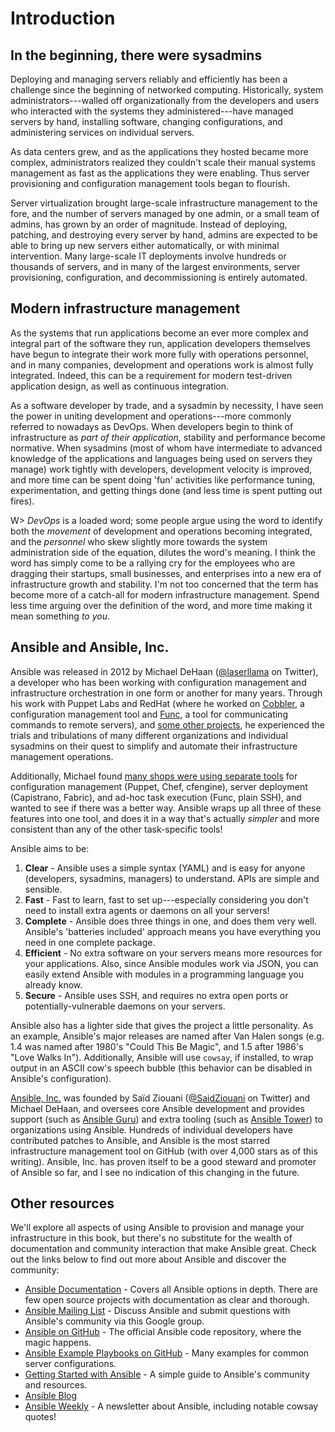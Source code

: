 # Introduction

## In the beginning, there were sysadmins

Deploying and managing servers reliably and efficiently has been a challenge since the beginning of networked computing. Historically, system administrators---walled off organizationally from the developers and users who interacted with the systems they administered---have managed servers by hand, installing software, changing configurations, and administering services on individual servers.

As data centers grew, and as the applications they hosted became more complex, administrators realized they couldn't scale their manual systems management as fast as the applications they were enabling. Thus server provisioning and configuration management tools began to flourish.

Server virtualization brought large-scale infrastructure management to the fore, and the number of servers managed by one admin, or a small team of admins, has grown by an order of magnitude. Instead of deploying, patching, and destroying every server by hand, admins are expected to be able to bring up new servers either automatically, or with minimal intervention. Many large-scale IT deployments involve hundreds or thousands of servers, and in many of the largest environments, server provisioning, configuration, and decommissioning is entirely automated.

## Modern infrastructure management

As the systems that run applications become an ever more complex and integral part of the software they run, application developers themselves have begun to integrate their work more fully with operations personnel, and in many companies, development and operations work is almost fully integrated. Indeed, this can be a requirement for modern test-driven application design, as well as continuous integration.

As a software developer by trade, and a sysadmin by necessity, I have seen the power in uniting development and operations---more commonly referred to nowadays as DevOps. When developers begin to think of infrastructure as *part of their application*, stability and performance become normative. When sysadmins (most of whom have intermediate to advanced knowledge of the applications and languages being used on servers they manage) work tightly with developers, development velocity is improved, and more time can be spent doing 'fun' activities like performance tuning, experimentation, and getting things done (and less time is spent putting out fires).

W> *DevOps* is a loaded word; some people argue using the word to identify both the *movement* of development and operations becoming integrated, and the *personnel* who skew slightly more towards the system administration side of the equation, dilutes the word's meaning. I think the word has simply come to be a rallying cry for the employees who are dragging their startups, small businesses, and enterprises into a new era of infrastructure growth and stability. I'm not too concerned that the term has become more of a catch-all for modern infrastructure management. Spend less time arguing over the definition of the word, and more time making it mean something *to you*.

## Ansible and Ansible, Inc.

Ansible was released in 2012 by Michael DeHaan ([@laserllama](https://twitter.com/laserllama) on Twitter), a developer who has been working with configuration management and infrastructure orchestration in one form or another for many years. Through his work with Puppet Labs and RedHat (where he worked on [Cobbler](http://www.cobblerd.org/), a configuration management tool and [Func](https://fedorahosted.org/func/), a tool for communicating commands to remote servers), and [some other projects](http://blog.ansibleworks.com/2013/12/08/the-origins-of-ansible/), he experienced the trials and tribulations of many different organizations and individual sysadmins on their quest to simplify and automate their infrastructure management operations.

Additionally, Michael found [many shops were using separate tools](http://highscalability.com/blog/2012/4/18/ansible-a-simple-model-driven-configuration-management-and-c.html) for configuration management (Puppet, Chef, cfengine), server deployment (Capistrano, Fabric), and ad-hoc task execution (Func, plain SSH), and wanted to see if there was a better way. Ansible wraps up all three of these features into one tool, and does it in a way that's actually *simpler* and more consistent than any of the other task-specific tools!

Ansible aims to be:

  1. **Clear** - Ansible uses a simple syntax (YAML) and is easy for anyone (developers, sysadmins, managers) to understand. APIs are simple and sensible.
  2. **Fast** - Fast to learn, fast to set up---especially considering you don't need to install extra agents or daemons on all your servers!
  3. **Complete** - Ansible does three things in one, and does them very well. Ansible's 'batteries included' approach means you have everything you need in one complete package.
  4. **Efficient** - No extra software on your servers means more resources for your applications. Also, since Ansible modules work via JSON, you can easily extend Ansible with modules in a programming language you already know.
  5. **Secure** - Ansible uses SSH, and requires no extra open ports or potentially-vulnerable daemons on your servers.

Ansible also has a lighter side that gives the project a little personality. As an example, Ansible's major releases are named after Van Halen songs (e.g. 1.4 was named after 1980's "Could This Be Magic", and 1.5 after 1986's "Love Walks In"). Additionally, Ansible will use `cowsay`, if installed, to wrap output in an ASCII cow's speech bubble (this behavior can be disabled in Ansible's configuration).

[Ansible, Inc.](http://www.ansible.com/) was founded by Saïd Ziouani ([@SaidZiouani](https://twitter.com/SaidZiouani) on Twitter) and Michael DeHaan, and oversees core Ansible development and provides support (such as [Ansible Guru](http://www.ansible.com/guru)) and extra tooling (such as [Ansible Tower](http://www.ansible.com/tower)) to organizations using Ansible. Hundreds of individual developers have contributed patches to Ansible, and Ansible is the most starred infrastructure management tool on GitHub (with over 4,000 stars as of this writing). Ansible, Inc. has proven itself to be a good steward and promoter of Ansible so far, and I see no indication of this changing in the future.

## Other resources

We'll explore all aspects of using Ansible to provision and manage your infrastructure in this book, but there's no substitute for the wealth of documentation and community interaction that make Ansible great. Check out the links below to find out more about Ansible and discover the community:

  - [Ansible Documentation](http://docs.ansible.com/) - Covers all Ansible options in depth. There are few open source projects with documentation as clear and thorough.
  - [Ansible Mailing List](https://groups.google.com/forum/#!forum/ansible-project) - Discuss Ansible and submit questions with Ansible's community via this Google group.
  - [Ansible on GitHub](https://github.com/ansible/ansible) - The official Ansible code repository, where the magic happens.
  - [Ansible Example Playbooks on GitHub](https://github.com/ansible/ansible-examples) - Many examples for common server configurations.
  - [Getting Started with Ansible](http://www.ansible.com/get-started) - A simple guide to Ansible's community and resources.
  - [Ansible Blog](http://blog.ansibleworks.com/)
  - [Ansible Weekly](http://devopsu.com/newsletters/ansible-weekly-newsletter.html) - A newsletter about Ansible, including notable cowsay quotes!
